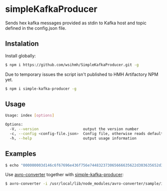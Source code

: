 # simpleKafkaProducer

Sends hex kafka messages provided as stdin to Kafka host and topic defined in the config.json file.

## Instalation

Install globally:
```sh
$ npm i https://github.com/wsihmh/SimpleKafkaProducer.git -g
```

Due to temporary issues the script isn't published to HMH Artifactory NPM yet.
```sh
$ npm i simple-kafka-producer -g
```

## Usage

```sh
Usage: index [options]

Options:
  -V, --version                    output the version number
  -c, --config <config-file.json>  Config file, otherwise reads default one
  -h, --help                       output usage information
```

## Examples

```sh
$ echo "000000003d146c6f67696e436f756e744832373065666635622d303635652d343634322d386363622d3037333131326436393932370000" | simple-kafka-producer
```

Use [avro-converter](https://github.com/wsihmh/AvroConverter) together with [simple-kafka-producer](https://github.com/wsihmh/SimpleKafkaProducer):
```sh
$ avro-converter -i /usr/local/lib/node_modules/avro-converter/sample/input-2.json | simple-kafka-producer
```